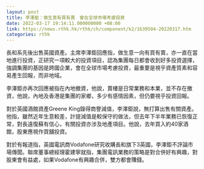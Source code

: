 ```yaml
---
layout: post
title: 李澤鉅：做生意有買有賣　會在全球市場考慮投資
date: 2022-03-17 19:14:11.000000000 +08:00
link: https://news.rthk.hk/rthk/ch/component/k2/1639504-20220317.htm
categories: rthk
---
```


長和系先後出售英國資產。主席李澤鉅回應指，做生意一向有買有賣，亦一直在當地進行投資，正研究一項較大的投資項目，認為集團每日都會收到好多投資選擇，強調集團的基因是跨國企業，會在全球市場考慮投資，最重要是視乎資產質素和容易產生回報，而非地域。

李澤鉅亦再次回應被指在內地撤資，他說，賣樓是日常業務和本業，並不存在撤資，他說，內地及香港是集團的家鄉，多少有感情因素，但仍要視乎投資回報。

對於英國酒館資產Greene King錄得商譽減值，李澤鉅說，無打算出售有關資產。他指，雖然近年生意較差，計提減值是較保守的做法，但去年下半年業務已恢復正常，對長遠復蘇有信心，有關投資亦涉及地產項目。他說，去年買入約40家酒館，股東應視作買舖投資。

對於有報道指，英國電訊商Vodafone研究收購長和旗下3英國，李澤鉅不評論市場傳聞。聯席董事總經理霍建寧就指，集團電訊業務的策略是對合併好有興趣，對股東會有益處，如果Vodafone有興趣合併，雙方都會賺錢。
